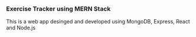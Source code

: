 ### Exercise Tracker using MERN Stack
This is a web app desinged and developed using MongoDB, Express, React and Node.js
